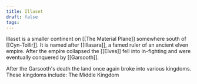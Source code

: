 ```yaml
---
title: Illaset
draft: false
tags:
---
```

Illaset is a smaller continent on [[The Material Plane]] somewhere south of [[Cyn-Tollir]]. It is named after [[Illasara]], a famed ruler of an ancient elven empire. After the empire collapsed the [[Elves]] fell into in-fighting and were eventually conquered by [[Garsooth]].

After the Garsooth's death the land once again broke into various kingdoms. These kingdoms include: The Middle Kingdom